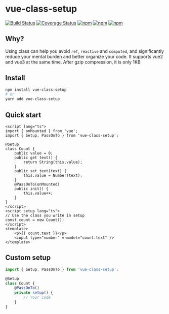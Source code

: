 # vue-class-setup

[![Build Status](https://github.com/fmfe/vue-class-setup/workflows/CI/badge.svg)](https://github.com/fmfe/vue-class-setup/actions)
<a href='https://coveralls.io/github/fmfe/vue-class-setup?branch=main'><img src='https://coveralls.io/repos/github/fmfe/vue-class-setup/badge.svg?branch=main' alt='Coverage Status' /></a>
[![npm](https://img.shields.io/npm/v/vue-class-setup.svg)](https://www.npmjs.com/package/vue-class-setup)
[![npm](https://img.shields.io/npm/dm/vue-class-setup.svg)](https://www.npmjs.com/package/vue-class-setup)
[![npm](https://img.shields.io/npm/dt/vue-class-setup.svg)](https://www.npmjs.com/package/vue-class-setup)

## Why?

Using class can help you avoid `ref`, `reactive` and `computed`, and significantly reduce your mental burden and better organize your code. It supports vue2 and vue3 at the same time. After gzip compression, it is only 1KB

## Install

```bash
npm install vue-class-setup
# or
yarn add vue-class-setup
```

## Quick start

```vue
<script lang="ts">
import { onMounted } from 'vue';
import { Setup, PassOnTo } from 'vue-class-setup';

@Setup
class Count {
    public value = 0;
    public get text() {
        return String(this.value);
    }
    public set text(text) {
        this.value = Number(text);
    }
    @PassOnTo(onMounted)
    public init() {
        this.value++;
    }
}
</script>
<script setup lang="ts">
// Use the class you write in setup
const count = new Count();
</script>
<template>
    <p>{{ count.text }}</p>
    <input type="number" v-model="count.text" />
</template>
```

## Custom setup

```ts
import { Setup, PassOnTo } from 'vue-class-setup';

@Setup
class Count {
    @PassOnTo()
    private setup() {
        // Your code
    }
}
```
